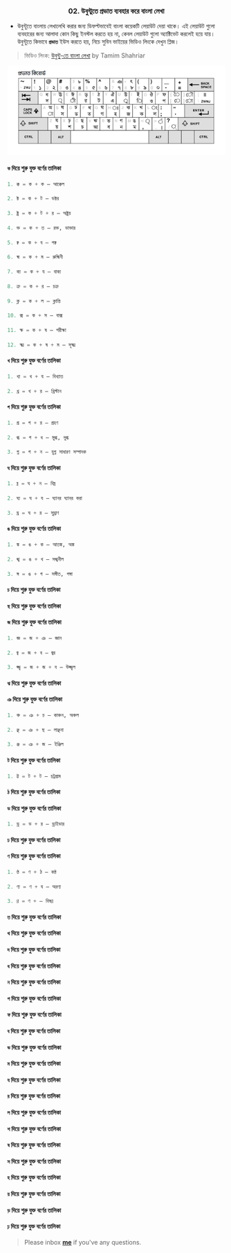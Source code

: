 <h3><p align="center">02. উবুন্টুতে প্রভাত ব্যবহার করে বাংলা লেখা</p></h3>


* উবুন্টুতে বাংলায় লেখালেখি করার জন্য ডিফল্টভাবেই বাংলা কয়েকটি লেয়াউট দেয়া থাকে। এই লেয়াউট গুলো ব্যবহারের জন্য আলাদা কোন কিছু ইনস্টল করতে হয় না, কেবল লেয়াউট গুলো অ্যাক্টিভেট করলেই হয়ে যায়। উবুন্টুতে কিভাবে **`প্রভাত`** ইউস করতে হয়, নিচে সুবিন ভাইয়ের ভিডিও লিংকে দেখুন প্লিজ।

>ভিডিও লিংক: [উবুন্টু-তে বাংলা লেখা](https://www.youtube.com/watch?v=J53Mp8l-DP4&list=PLym69wpbTIIHolyIqj9O6e7XNn8YZZ7kD&index=6) by Tamim Shahriar

![screenshot](https://github.com/sdshoriot/SD-Shoriot-Library/blob/master/Others/images/1.%20%E0%A6%AA%E0%A7%8D%E0%A6%B0%E0%A6%AD%E0%A6%BE%E0%A6%A4%20%E0%A6%95%E0%A6%BF%E0%A6%AC%E0%A7%8B%E0%A6%B0%E0%A7%8D%E0%A6%A1.png)


#### `ক` দিয়ে শুরু যুক্ত বর্ণের তালিকা

```python
1. ক্ক = ক + ক — আক্কেল

2. ক্ট = ক + ট — ডক্টর

3. ক্ট্র = ক + ট + র — অক্ট্রয়

4. ক্ত = ক + ত — রক্ত, ডাক্তার

5. ক্ব = ক + ব — পক্ব

6. ক্ম = ক + ম — রুক্মিনী

7. ক্য = ক + য — বাক্য

8. ক্র = ক + র — চক্র

9. ক্ল = ক + ল — ক্লান্তি

10. ক্স = ক + স — বাক্স

11. ক্ষ = ক + ষ — পরীক্ষা

12. ক্ষ্ম = ক + ষ + ম — সূক্ষ্ম
```

#### `খ` দিয়ে শুরু যুক্ত বর্ণের তালিকা

```python
1. খ্য = খ + য — বিখ্যাত

2. খ্র = খ + র — খ্রিস্টান
```

#### `গ` দিয়ে শুরু যুক্ত বর্ণের তালিকা

```python
1. গ্র = গ + র — গ্রহণ

2. গ্ধ = গ + ধ — মুগ্ধ, দুগ্ধ

3. গ্ন = গ + ন — যুগ্ন সাধারণ সম্পাদক 
```

#### `ঘ` দিয়ে শুরু যুক্ত বর্ণের তালিকা

```python
1. ঘ্ন = ঘ + ন — বিঘ্ন

2. ঘ্য = ঘ + য — ঘ্যানর ঘ্যানর করা

3. ঘ্র = ঘ + র — সুঘ্রাণ
```

#### `ঙ` দিয়ে শুরু যুক্ত বর্ণের তালিকা

```python
1. ঙ্ক = ঙ + ক — আতঙ্ক, অঙ্ক

2. ঙ্খ = ঙ + খ — সঙ্খনীল

3. ঙ্গ = ঙ + গ — সঙ্গীত, গঙ্গা
```

#### `চ` দিয়ে শুরু যুক্ত বর্ণের তালিকা

#### `ছ` দিয়ে শুরু যুক্ত বর্ণের তালিকা

#### `জ` দিয়ে শুরু যুক্ত বর্ণের তালিকা

```python
1. জ্ঞ = জ + ঞ — জ্ঞান

2. জ্ব = জ + ব — জ্বর

3. জ্জ্ব = জ + জ + ব — উজ্জ্বল
```

#### `ঝ` দিয়ে শুরু যুক্ত বর্ণের তালিকা

#### `ঞ` দিয়ে শুরু যুক্ত বর্ণের তালিকা

```python
1. ঞ্চ = ঞ + চ — কাঞ্চন, অঞ্চল

2. ঞ্ছ = ঞ + ছ — লাঞ্ছনা

3. ঞ্জ = ঞ + জ — ইঞ্জিল
```

#### `ট` দিয়ে শুরু যুক্ত বর্ণের তালিকা

```python
1. ট্ট = ট + ট — চট্রগ্রাম
```

#### `ঠ` দিয়ে শুরু যুক্ত বর্ণের তালিকা

#### `ড` দিয়ে শুরু যুক্ত বর্ণের তালিকা

```python
1. ড্র = ড + র — ড্রাইভার
```

#### `ঢ` দিয়ে শুরু যুক্ত বর্ণের তালিকা

#### `ণ` দিয়ে শুরু যুক্ত বর্ণের তালিকা

```python
1. ণ্ঠ = ণ + ঠ — কন্ঠ

2. ণ্য = ণ + য — অরণ্য

3. ণ্ণ = ণ + — বিষণ্ণ
```

#### `ত` দিয়ে শুরু যুক্ত বর্ণের তালিকা

#### `থ` দিয়ে শুরু যুক্ত বর্ণের তালিকা

#### `দ` দিয়ে শুরু যুক্ত বর্ণের তালিকা

#### `ধ` দিয়ে শুরু যুক্ত বর্ণের তালিকা

#### `ন` দিয়ে শুরু যুক্ত বর্ণের তালিকা
			
#### `প` দিয়ে শুরু যুক্ত বর্ণের তালিকা

#### `ফ` দিয়ে শুরু যুক্ত বর্ণের তালিকা

#### `ব` দিয়ে শুরু যুক্ত বর্ণের তালিকা

#### `ভ` দিয়ে শুরু যুক্ত বর্ণের তালিকা

#### `ম` দিয়ে শুরু যুক্ত বর্ণের তালিকা
		
#### `য` দিয়ে শুরু যুক্ত বর্ণের তালিকা

#### `র` দিয়ে শুরু যুক্ত বর্ণের তালিকা

#### `ল` দিয়ে শুরু যুক্ত বর্ণের তালিকা
			
#### `শ` দিয়ে শুরু যুক্ত বর্ণের তালিকা

#### `ষ` দিয়ে শুরু যুক্ত বর্ণের তালিকা

#### `স` দিয়ে শুরু যুক্ত বর্ণের তালিকা

#### `হ` দিয়ে শুরু যুক্ত বর্ণের তালিকা

#### `য়` দিয়ে শুরু যুক্ত বর্ণের তালিকা

#### `ড়` দিয়ে শুরু যুক্ত বর্ণের তালিকা
	
#### `ঢ়` দিয়ে শুরু যুক্ত বর্ণের তালিকা			



> Please inbox **[me](https://www.facebook.com/shoriot)** if you've any questions.
